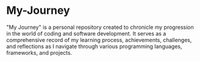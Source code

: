 # My-Journey
"My Journey" is a personal repository created to chronicle my progression in the world of coding and software development. It serves as a comprehensive record of my learning process, achievements, challenges, and reflections as I navigate through various programming languages, frameworks, and projects.
